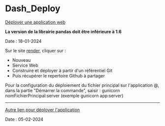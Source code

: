 # Dash_Deploy

[Déployer une application web](https://www.youtube.com/watch?v=q8eBNLc057c)

<b>La version de la librairie pandas doit être inférieure à 1.6</b>

Date : 18-01-2024

Sur le site [render](https://dashboard.render.com/), cliquer sur :

- Nouveau
- Service Web
- Construire et déployer à partir d'un référentiel Git
- Puis récupérer le repertoire Github à partager

Pour la configuration du déploiement du fichier principal sur l'application @, dans la partie "Démarrer la commande", saisir : gunicorn nomFichierPrincipal:server (exemple gunicorn app:server)

---

[Autre lien pour déployer l'application](https://github.com/thusharabandara/dash-app-render-deployment)

Date : 05-02-2024
